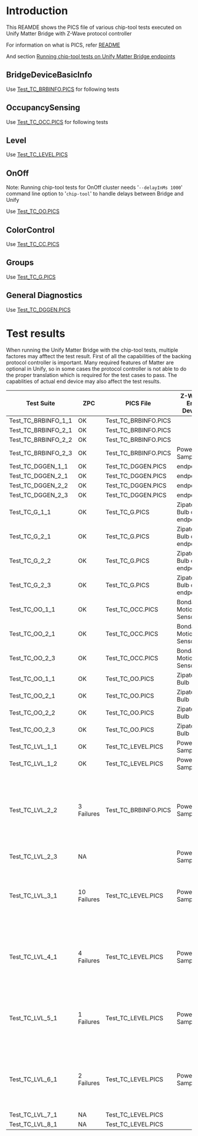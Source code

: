 # Introduction
This REAMDE shows the PICS file of various chip-tool tests executed on Unify Matter Bridge with Z-Wave protocol controller

For information on what is PICS, refer [README](../../src/app/tests/suites/README.md)

And section [Running chip-tool tests on Unify Matter Bridge endpoints](./readme_user.md##running-chip-tool-tests-on-unify-matter-bridge-endpoints)

## BridgeDeviceBasicInfo

Use [Test_TC_BRBINFO.PICS](./PICS/Test_TC_BRBINFO.PICS) for following tests

## OccupancySensing 

Use [Test_TC_OCC.PICS](./PICS/Test_TC_OCC.PICS) for following tests

## Level

Use [Test_TC_LEVEL.PICS](./PICS/Test_TC_LEVEL.PICS)

## OnOff

Note: Running chip-tool tests for OnOff cluster needs '`--delayInMs 1000`' command line option to '`chip-tool`' to handle delays between Bridge and Unify

Use [Test_TC_OO.PICS](./PICS/Test_TC_OO.PICS)

## ColorControl

Use [Test_TC_CC.PICS](./PICS/Test_TC_CC.PICS)

## Groups

Use  [Test_TC_G.PICS](./PICS/Test_TC_G.PICS)


## General Diagnostics

Use [Test_TC_DGGEN.PICS](./PICS/Test_TC_DGGEN.PICS)

# Test results

When running the Unify Matter Bridge with the chip-tool tests, multiple 
factores may afftect the test result. First of all the capabilities of the backing protocol controller is important. Many required features of Matter are optional in Unify, so in some cases the protocol controller is not able to do the proper translation which is required for the test cases to pass. The capablities of actual end device may also affect the test results.


|  Test Suite          | ZPC         | PICS File            |Z-Wave End Device| Notes     |
|----------------------|-------------|----------------------|-----------------|-----------|
| Test_TC_BRBINFO_1_1  | OK          | Test_TC_BRBINFO.PICS ||           |
| Test_TC_BRBINFO_2_1  | OK          | Test_TC_BRBINFO.PICS ||           |
| Test_TC_BRBINFO_2_2  | OK          | Test_TC_BRBINFO.PICS ||           |
| Test_TC_BRBINFO_2_3  | OK          | Test_TC_BRBINFO.PICS |PowerStrip Sample |           |
| Test_TC_DGGEN_1_1| OK          | Test_TC_DGGEN.PICS |endpoint 1|           |
| Test_TC_DGGEN_2_1| OK          | Test_TC_DGGEN.PICS |endpoint 1|           |
| Test_TC_DGGEN_2_2| OK          | Test_TC_DGGEN.PICS |endpoint 1|           |
| Test_TC_DGGEN_2_3| OK          | Test_TC_DGGEN.PICS |endpoint 1|           |
| Test_TC_G_1_1  | OK          | Test_TC_G.PICS |Zipato Bulb or endpoint 1|           |
| Test_TC_G_2_1  | OK          | Test_TC_G.PICS |Zipato Bulb or endpoint 1|           |
| Test_TC_G_2_2  | OK          | Test_TC_G.PICS |Zipato Bulb or endpoint 1|           |
| Test_TC_G_2_3  | OK          | Test_TC_G.PICS |Zipato Bulb or endpoint 1|           |
| Test_TC_OO_1_1       | OK          | Test_TC_OCC.PICS |Bondary Motion Sensor|           |
| Test_TC_OO_2_1       | OK          | Test_TC_OCC.PICS |Bondary Motion Sensor|           |
| Test_TC_OO_2_3       | OK          | Test_TC_OCC.PICS |Bondary Motion Sensor|           |
| Test_TC_OO_1_1       | OK          | Test_TC_OO.PICS |Zipato Bulb|           |
| Test_TC_OO_2_1       | OK          | Test_TC_OO.PICS |Zipato Bulb|           |
| Test_TC_OO_2_2       | OK          | Test_TC_OO.PICS |Zipato Bulb|           |
| Test_TC_OO_2_3       | OK          | Test_TC_OO.PICS |Zipato Bulb|           |
| Test_TC_LVL_1_1      | OK          | Test_TC_LEVEL.PICS   |PowerStrip Sample|           |
| Test_TC_LVL_1_2      | OK          | Test_TC_LEVEL.PICS   |PowerStrip Sample|           |
| Test_TC_LVL_2_2      | 3 Failures  | Test_TC_BRBINFO.PICS |PowerStrip Sample| Due to missing information of startup level on Z-Wave we are not able to deduct this.
| Test_TC_LVL_2_3      | NA          |                      |PowerStrip Sample|           |
| Test_TC_LVL_3_1      | 10 Failures |Test_TC_LEVEL.PICS    |PowerStrip Sample| Due to timing issues reported values falls ouside the expected range |
| Test_TC_LVL_4_1      |  4 Failures |Test_TC_LEVEL.PICS    |PowerStrip Sample| Due to timing issues reported values falls ouside the expected range |
| Test_TC_LVL_5_1      |  1 Failures |Test_TC_LEVEL.PICS    |PowerStrip Sample| Due to timing issues reported values falls ouside the expected range |
| Test_TC_LVL_6_1      | 2 Failures |Test_TC_LEVEL.PICS    |PowerStrip Sample| Due to timing issues reported values falls ouside the expected range |
| Test_TC_LVL_7_1  | NA          | Test_TC_LEVEL.PICS ||           |
| Test_TC_LVL_8_1  | NA          | Test_TC_LEVEL.PICS ||           |
